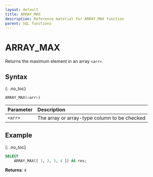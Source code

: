 ```yaml
---
layout: default
title: ARRAY_MAX
description: Reference material for ARRAY_MAX function
parent: SQL functions
---
```


# ARRAY\_MAX

Returns the maximum element in an array `<arr>`.

## Syntax
{: .no_toc}

```sql
ARRAY_MAX(<arr>)
```

| Parameter | Description                                  |
| :--------- | :-------------------------------------------- |
| `<arr>`   | The array or array-type column to be checked |

## Example
{: .no_toc}

```sql
SELECT
	ARRAY_MAX([ 1, 2, 3, 4 ]) AS res;
```

**Returns**: `4`
